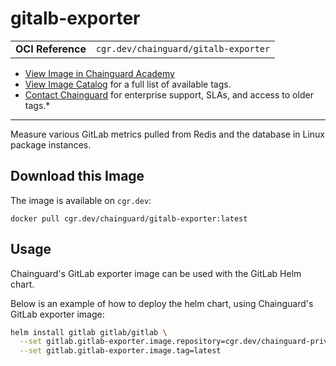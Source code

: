 <!--monopod:start-->
# gitalb-exporter
| | |
| - | - |
| **OCI Reference** | `cgr.dev/chainguard/gitalb-exporter` |


* [View Image in Chainguard Academy](https://edu.chainguard.dev/chainguard/chainguard-images/reference/gitalb-exporter/overview/)
* [View Image Catalog](https://console.enforce.dev/images/catalog) for a full list of available tags.
* [Contact Chainguard](https://www.chainguard.dev/chainguard-images) for enterprise support, SLAs, and access to older tags.*

---
<!--monopod:end-->

<!--overview:start-->
Measure various GitLab metrics pulled from Redis and the database in Linux package instances.
<!--overview:end-->

<!--getting:start-->
## Download this Image
The image is available on `cgr.dev`:

```
docker pull cgr.dev/chainguard/gitalb-exporter:latest
```
<!--getting:end-->

<!--body:start-->
## Usage

Chainguard's GitLab exporter image can be used with the GitLab Helm chart.

Below is an example of how to deploy the helm chart, using Chainguard's GitLab exporter image:

```bash
helm install gitlab gitlab/gitlab \
  --set gitlab.gitlab-exporter.image.repository=cgr.dev/chainguard-private/gitlab-exporter \
  --set gitlab.gitlab-exporter.image.tag=latest
```

<!--body:end-->
